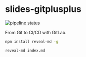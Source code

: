 # slides-gitplusplus

[![pipeline status](https://gitlab.com/le-garff-yoann/slides-gitplusplus/badges/master/pipeline.svg)](https://gitlab.com/le-garff-yoann/slides-gitplusplus/pipelines)

From Git to CI/CD with GitLab.

```bash
npm install reveal-md -g

reveal-md index.md
```
